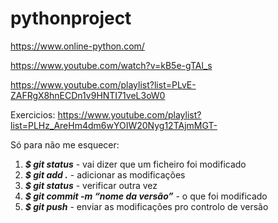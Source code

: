 # pythonproject

https://www.online-python.com/

https://www.youtube.com/watch?v=kB5e-gTAl_s

https://www.youtube.com/playlist?list=PLvE-ZAFRgX8hnECDn1v9HNTI71veL3oW0

Exercicios: https://www.youtube.com/playlist?list=PLHz_AreHm4dm6wYOIW20Nyg12TAjmMGT-

Só para não me esquecer:
1. ***$ git status*** - vai dizer que um ficheiro foi modificado
2. ***$ git add .*** - adicionar as modificações
3. ***$ git status*** - verificar outra vez
4. ***$ git commit -m “nome da versão”*** - o que foi modificado
5. ***$ git push*** - enviar as modificações pro controlo de versão
